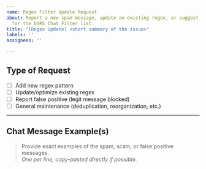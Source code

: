 ```yaml
---
name: Regex Filter Update Request
about: Report a new spam message, update an existing regex, or suggest maintenance
  for the OSRS Chat Filter list.
title: "[Regex Update] <short summary of the issue>"
labels: ''
assignees: ''

---
```


## Type of Request
- [ ] Add new regex pattern
- [ ] Update/optimize existing regex
- [ ] Report false positive (legit message blocked)
- [ ] General maintenance (deduplication, reorganization, etc.)

---

## Chat Message Example(s)
> Provide exact examples of the spam, scam, or false positive messages.  
> *One per line, copy-pasted directly if possible.*
